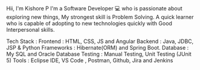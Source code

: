Hii, I'm Kishore P 
I'm a Software Developer 💻 who is passionate about exploring new things, My strongest skill is Problem Solving.
A quick learner who is capable of adopting to new technologies quickly with Good Interpersonal skills. 

Tech Stack :
Frontend : HTML, CSS, JS and Angular
Backend : Java, JDBC, JSP & Python
Frameworks : Hibernate(ORM) and Spring Boot.
Database : My SQL and Oracle Database
Testing : Manual Testing, Unit Testing (JUnit 5) 
Tools : Eclipse IDE, VS Code , Postman, Github, Jira and Jenkins
